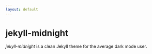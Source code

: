 ```yaml
---
layout: default
---
```


# jekyll-midnight

_jekyll-midnight_ is a clean Jekyll theme for the average dark mode user.
